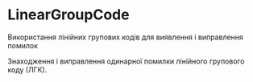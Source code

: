 # LinearGroupCode
Використання лінійних групових кодів для виявлення і виправлення помилок

Знаходження і виправлення одинарної помилки лінійного групового коду (ЛГК).
